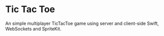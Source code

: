 # Tic Tac Toe

An simple multiplayer TicTacToe game using server and client-side Swift, WebSockets and SpriteKit.